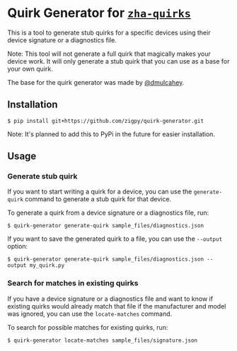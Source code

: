 # Quirk Generator for [`zha-quirks`](https://github.com/zigpy/zha-device-handlers)

This is a tool to generate stub quirks for a specific devices using their device signature or a diagnostics file.

Note: This tool will not generate a full quirk that magically makes your device work. It will only generate a stub quirk that you can use as a base for your own quirk.

The base for the quirk generator was made by [@dmulcahey](https://github.com/dmulcahey).

## Installation

```console
$ pip install git+https://github.com/zigpy/quirk-generator.git
```

Note: It's planned to add this to PyPi in the future for easier installation.

## Usage

### Generate stub quirk

If you want to start writing a quirk for a device, you can use the `generate-quirk` command to generate a stub quirk for that device.

To generate a quirk from a device signature or a diagnostics file, run:
```console
$ quirk-generator generate-quirk sample_files/diagnostics.json
```

If you want to save the generated quirk to a file, you can use the `--output` option:
```console
$ quirk-generator generate-quirk sample_files/diagnostics.json --output my_quirk.py
```

### Search for matches in existing quirks

If you have a device signature or a diagnostics file and want to know if existing quirks would already match that file if the manufacturer and model was ignored, you can use the `locate-matches` command.

To search for possible matches for existing quirks, run:
```console
$ quirk-generator locate-matches sample_files/signature.json
```

